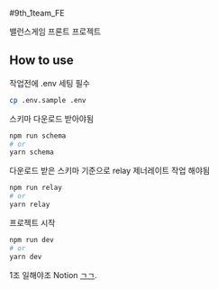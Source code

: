 #9th_1team_FE

밸런스게임 프론트 프로젝트

## How to use

작업전에 .env 세팅 필수

```bash
cp .env.sample .env
```

스키마 다운로드 받아야됨

```bash
npm run schema
# or
yarn schema
```

다운로드 받은 스키마 기준으로 relay 제너레이트 작업 해야됨

```bash
npm run relay
# or
yarn relay
```

프로젝트 시작

```bash
npm run dev
# or
yarn dev
```

1조 일해야조 Notion [ㄱㄱ](https://www.notion.so/depromeet/1-b76d0968780e4f77b731a286f252ff36).